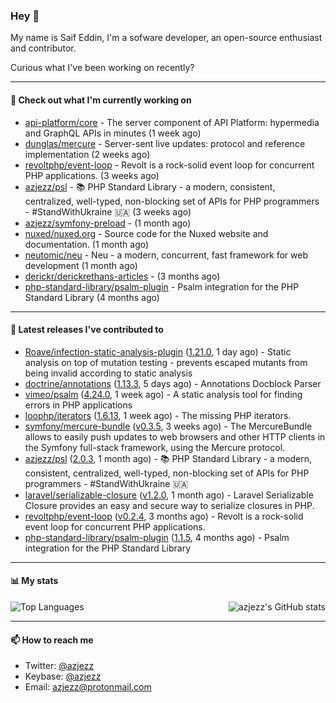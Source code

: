 ### Hey 👋

My name is Saif Eddin, I'm a sofware developer, an open-source enthusiast and contributor.

Curious what I've been working on recently?

---

#### 👷 Check out what I'm currently working on

- [api-platform/core](https://github.com/api-platform/core) - The server component of API Platform: hypermedia and GraphQL APIs in minutes (1 week ago)
- [dunglas/mercure](https://github.com/dunglas/mercure) - Server-sent live updates: protocol and reference implementation (2 weeks ago)
- [revoltphp/event-loop](https://github.com/revoltphp/event-loop) - Revolt is a rock-solid event loop for concurrent PHP applications. (3 weeks ago)
- [azjezz/psl](https://github.com/azjezz/psl) - 📚 PHP Standard Library - a modern, consistent, centralized, well-typed, non-blocking set of APIs for PHP programmers - #StandWithUkraine 🇺🇦 (3 weeks ago)
- [azjezz/symfony-preload](https://github.com/azjezz/symfony-preload) -  (1 month ago)
- [nuxed/nuxed.org](https://github.com/nuxed/nuxed.org) - Source code for the Nuxed website and documentation. (1 month ago)
- [neutomic/neu](https://github.com/neutomic/neu) - Neu - a modern, concurrent, fast framework for web development (1 month ago)
- [derickr/derickrethans-articles](https://github.com/derickr/derickrethans-articles) -  (3 months ago)
- [php-standard-library/psalm-plugin](https://github.com/php-standard-library/psalm-plugin) - Psalm integration for the PHP Standard Library (4 months ago)

---

#### 🔭 Latest releases I've contributed to

- [Roave/infection-static-analysis-plugin](https://github.com/Roave/infection-static-analysis-plugin) ([1.21.0](https://github.com/Roave/infection-static-analysis-plugin/releases/tag/1.21.0), 1 day ago) - Static analysis on top of mutation testing - prevents escaped mutants from being invalid according to static analysis
- [doctrine/annotations](https://github.com/doctrine/annotations) ([1.13.3](https://github.com/doctrine/annotations/releases/tag/1.13.3), 5 days ago) - Annotations Docblock Parser
- [vimeo/psalm](https://github.com/vimeo/psalm) ([4.24.0](https://github.com/vimeo/psalm/releases/tag/4.24.0), 1 week ago) - A static analysis tool for finding errors in PHP applications
- [loophp/iterators](https://github.com/loophp/iterators) ([1.6.13](https://github.com/loophp/iterators/releases/tag/1.6.13), 1 week ago) - The missing PHP iterators.
- [symfony/mercure-bundle](https://github.com/symfony/mercure-bundle) ([v0.3.5](https://github.com/symfony/mercure-bundle/releases/tag/v0.3.5), 3 weeks ago) - The MercureBundle allows to easily push updates to web browsers and other HTTP clients in the Symfony full-stack framework, using the Mercure protocol.
- [azjezz/psl](https://github.com/azjezz/psl) ([2.0.3](https://github.com/azjezz/psl/releases/tag/2.0.3), 1 month ago) - 📚 PHP Standard Library - a modern, consistent, centralized, well-typed, non-blocking set of APIs for PHP programmers - #StandWithUkraine 🇺🇦
- [laravel/serializable-closure](https://github.com/laravel/serializable-closure) ([v1.2.0](https://github.com/laravel/serializable-closure/releases/tag/v1.2.0), 1 month ago) - Laravel Serializable Closure provides an easy and secure way to serialize closures in PHP.
- [revoltphp/event-loop](https://github.com/revoltphp/event-loop) ([v0.2.4](https://github.com/revoltphp/event-loop/releases/tag/v0.2.4), 3 months ago) - Revolt is a rock-solid event loop for concurrent PHP applications.
- [php-standard-library/psalm-plugin](https://github.com/php-standard-library/psalm-plugin) ([1.1.5](https://github.com/php-standard-library/psalm-plugin/releases/tag/1.1.5), 4 months ago) - Psalm integration for the PHP Standard Library

---

#### 📊 My stats

<img align="right" alt="azjezz's GitHub stats" src="https://github-readme-stats.vercel.app/api?username=azjezz&count_private=1&show_icons=true&" />

![Top Languages](https://github-readme-stats.vercel.app/api/top-langs/?username=azjezz)

---

#### 📫 How to reach me

- Twitter: [@azjezz](https://twitter.com/azjezz)
- Keybase: [@azjezz](https://keybase.io/azjezz)
- Email: [azjezz@protonmail.com](mailto://azjezz@protonmail.com)
